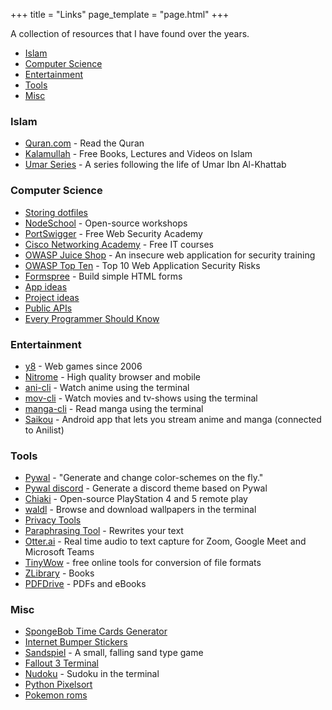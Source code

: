 +++
title = "Links"
page_template = "page.html"
+++

A collection of resources that I have found over the years.

- [Islam](#islam)
- [Computer Science](#computer-science)
- [Entertainment](#entertainment)
- [Tools](#tools)
- [Misc](#misc)

### Islam
- [Quran.com](https://quran.com/) - Read the Quran
- [Kalamullah](https://kalamullah.com/) - Free Books, Lectures and Videos on Islam
- [Umar Series](https://www.islamicity.org/9106) - A series following the life of Umar Ibn Al-Khattab

### Computer Science
- [Storing dotfiles](https://www.atlassian.com/git/tutorials/dotfiles)
- [NodeSchool](https://nodeschool.io/) - Open-source workshops
- [PortSwigger](https://portswigger.net/web-security/all-labs) - Free Web Security Academy
- [Cisco Networking Academy](https://www.netacad.com/courses/all-courses) - Free IT courses
- [OWASP Juice Shop](https://github.com/juice-shop/juice-shop) - An insecure web application for security training
- [OWASP Top Ten](https://owasp.org/www-project-top-ten/) - Top 10 Web Application Security Risks
- [Formspree](https://formspree.io/) - Build simple HTML forms
- [App ideas](https://github.com/florinpop17/app-ideas)
- [Project ideas](https://github.com/karan/Projects)
- [Public APIs](https://github.com/public-apis/public-apis)
- [Every Programmer Should Know](https://github.com/mtdvio/every-programmer-should-know)

### Entertainment
- [y8](https://www.y8.com/) - Web games since 2006
- [Nitrome](https://www.nitrome.com/) - High quality browser and mobile
- [ani-cli](https://github.com/pystardust/ani-cli) - Watch anime using the terminal
- [mov-cli](https://github.com/mov-cli/mov-cli) - Watch movies and tv-shows using the terminal
- [manga-cli](https://github.com/7USTIN/manga-cli) - Read manga using the terminal
- [Saikou](https://github.com/saikou-app/saikou) - Android app that lets you stream anime and manga (connected to Anilist)

### Tools
- [Pywal](https://github.com/dylanaraps/pywal) - "Generate and change color-schemes on the fly."
- [Pywal discord](https://github.com/FilipLitwora/pywal-discord) - Generate a discord theme based on Pywal
- [Chiaki](https://git.sr.ht/~thestr4ng3r/chiaki) - Open-source PlayStation 4 and 5 remote play
- [waldl](https://github.com/pystardust/waldl) - Browse and download wallpapers in the terminal
- [Privacy Tools](https://www.privacytools.io/)
- [Paraphrasing Tool](https://quillbot.com/) - Rewrites your text
- [Otter.ai](https://otter.ai/) - Real time audio to text capture for Zoom, Google Meet and Microsoft Teams
- [TinyWow](https://tinywow.com/) - free online tools for conversion of file formats
- [ZLibrary](https://b-ok.global/) - Books
- [PDFDrive](https://www.pdfdrive.com/) - PDFs and eBooks

### Misc
- [SpongeBob Time Cards Generator](https://spongebob.gavinr.com/)
- [Internet Bumper Stickers](https://www.internetbumperstickers.com/)
- [Sandspiel](https://sandspiel.club/) - A small, falling sand type game
- [Fallout 3 Terminal](https://github.com/fohtla/Fallout3Terminal)
- [Nudoku](https://github.com/jubalh/nudoku) - Sudoku in the terminal
- [Python Pixelsort](https://github.com/satyarth/pixelsort)
- [Pokemon roms](https://www.reddit.com/r/Roms/comments/7hxzro/some_pokemon_roms/)